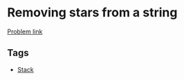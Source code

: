 # Removing stars from a string

[Problem link](https://leetcode.com/problems/removing-stars-from-a-string/)

## Tags

* [Stack](/README.md#Stack)
